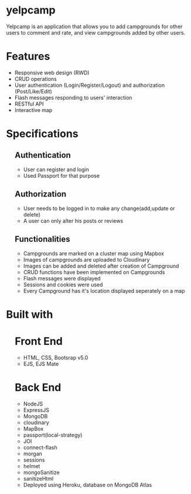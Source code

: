 # yelpcamp 
Yelpcamp is an application that allows you to add campgrounds for other users to comment and rate, and view campgrounds added by other users.


<h1>Features</h1>
<ul>
  <li>Responsive web design (RWD)</li>
  <li>CRUD operations</li>
  <li>
    User authentication (Login/Register/Logout) and authorization
    (Post/Like/Edit)
  </li>
  <li>Flash messages responding to users' interaction</li>
  <li>RESTful API</li>
  <li>Interactive map</li>
</ul>

<h1>Specifications</h1>
<ul>
  <h2>Authentication</h2>
  <ul>
    <li>User can register and login</li>
    <li>Used Passport for that purpose</li>
  </ul>
  <h2>Authorization</h2>
  <ul>
    <li>User needs to be logged in to make any change(add,update or delete)</li>
    <li>A user can only alter his posts or reviews</li>
  </ul>
  <h2>Functionalities</h2>
  <ul>
    <li>Campgrounds are marked on a cluster map using Mapbox</li>
    <li>Images of campgrounds are uploaded to Cloudinary</li>
    <li>Images can be added and deleted after creation of Campground</li>
    <li>CRUD functions have been implemented on Campgrounds</li>
    <li>Flash messages were displayed</li>
    <li>Sessions and cookies were used</li>
    <li>Every Campground has it's location displayed seperately on a map</li>
  </ul>
</ul>

<h1>Built with</h1>
<ul>
  <h1>Front End</h1>
  <ul>
    <li>HTML, CSS, Bootsrap v5.0</li>
    <li>EJS, EJS Mate</li>
  </ul>
  <h1>Back End</h1>
  <ul>
    <li>NodeJS</li>
    <li>ExpressJS</li>
    <li>MongoDB</li>
    <li>cloudinary</li>
    <li>MapBox</li>
    <li>passport(local-strategy)</li>
    <li>JOI</li>
    <li>connect-flash</li>
    <li>morgan</li>
    <li>sessions</li>
    <li>helmet</li>
    <li>mongoSanitize</li>
    <li>sanitizeHtml</li>
    <li>Deployed using Heroku, database on MongoDB Atlas</li>
  </ul>
</ul>

